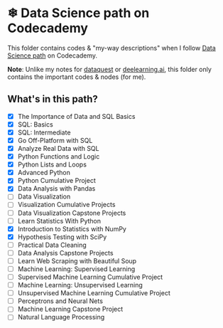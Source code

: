 # ❄ Data Science path on Codecademy

This folder contains codes & "my-way descriptions" when I follow [Data Science path](https://www.codecademy.com/learn/paths/data-science) on Codecademy.

**Note**: Unlike my notes for [dataquest](https://github.com/dinhanhthi/dataquest-aio) or [deelearning.ai](https://github.com/dinhanhthi/deeplearning.ai-notes), this folder only contains the important codes & nodes (for me).

## What's in this path?

- [x] The Importance of Data and SQL Basics
- [x] SQL: Basics
- [x] SQL: Intermediate
- [x] Go Off-Platform with SQL
- [x] Analyze Real Data with SQL
- [x] Python Functions and Logic
- [x] Python Lists and Loops
- [x] Advanced Python
- [x] Python Cumulative Project
- [x] Data Analysis with Pandas
- [ ] Data Visualization
- [ ] Visualization Cumulative Projects
- [ ] Data Visualization Capstone Projects
- [ ] Learn Statistics With Python
- [x] Introduction to Statistics with NumPy
- [x] Hypothesis Testing with SciPy
- [ ] Practical Data Cleaning
- [ ] Data Analysis Capstone Projects
- [ ] Learn Web Scraping with Beautiful Soup
- [ ] Machine Learning: Supervised Learning
- [ ] Supervised Machine Learning Cumulative Project
- [ ] Machine Learning: Unsupervised Learning
- [ ] Unsupervised Machine Learning Cumulative Project
- [ ] Perceptrons and Neural Nets
- [ ] Machine Learning Capstone Project
- [ ] Natural Language Processing